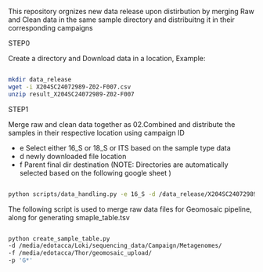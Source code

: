 This repository orgnizes new data release upon distirbution by merging Raw and Clean data
in the same sample directory and distribuitng it in their corresponding campaigns

STEP0

Create a directory and Download data in a location, Example:
```bash

mkdir data_release
wget -i X204SC24072989-Z02-F007.csv
unzip result_X204SC24072989-Z02-F007

```

STEP1

Merge raw and clean data together as 02.Combined and distribute the samples in their respective location using campaign ID
- e Select either 16_S or 18_S or ITS based on the sample type data
- d newly downloaded file location
- f Parent final dir destination (NOTE: Directories are automatically selected based on the following google sheet )

```bash

python scripts/data_handling.py -e 16_S -d /data_release/X204SC24072989-Z02-F007/ -f ../../sequencing_data/

```
The following script is used to merge raw data files for Geomosaic pipeline,
along for generating smaple_table.tsv

```bash

python create_sample_table.py  
-d /media/edotacca/Loki/sequencing_data/Campaign/Metagenomes/ 
-f /media/edotacca/Thor/geomosaic_upload/ 
-p 'G*'

```
